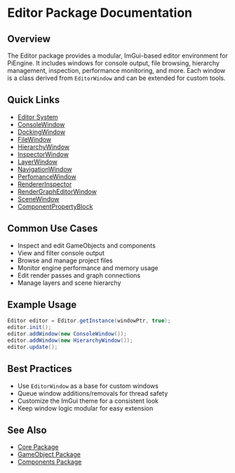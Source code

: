 # Editor Package Documentation

## Overview
The Editor package provides a modular, ImGui-based editor environment for PiEngine. It includes windows for console output, file browsing, hierarchy management, inspection, performance monitoring, and more. Each window is a class derived from `EditorWindow` and can be extended for custom tools.

## Quick Links
- [Editor System](Editor.md)
- [ConsoleWindow](ConsoleWindow.md)
- [DockingWindow](DockingWindow.md)
- [FileWindow](FileWindow.md)
- [HierarchyWindow](HierarchyWindow.md)
- [InspectorWindow](InspectorWindow.md)
- [LayerWindow](LayerWindow.md)
- [NavigationWindow](NavigationWindow.md)
- [PerfomanceWindow](PerfomanceWindow.md)
- [RendererInspector](RendererInspector.md)
- [RenderGraphEditorWindow](RenderGraphEditorWindow.md)
- [SceneWindow](SceneWindow.md)
- [ComponentPropertyBlock](ComponentPropertyBlock.md)

## Common Use Cases
- Inspect and edit GameObjects and components
- View and filter console output
- Browse and manage project files
- Monitor engine performance and memory usage
- Edit render passes and graph connections
- Manage layers and scene hierarchy

## Example Usage
```java
Editor editor = Editor.getInstance(windowPtr, true);
editor.init();
editor.addWindow(new ConsoleWindow());
editor.addWindow(new HierarchyWindow());
editor.update();
```

## Best Practices
- Use `EditorWindow` as a base for custom windows
- Queue window additions/removals for thread safety
- Customize the ImGui theme for a consistent look
- Keep window logic modular for easy extension

## See Also
- [Core Package](../Core/README.md)
- [GameObject Package](../GameObject/README.md)
- [Components Package](../Components/README.md)
